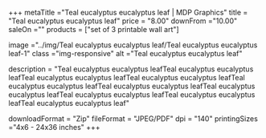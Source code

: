 +++
metaTitle ="Teal eucalyptus eucalyptus leaf | MDP Graphics"
title = "Teal eucalyptus eucalyptus leaf"
price = "8.00"
downFrom ="10.00"
saleOn =""
products = ["set of 3 printable wall art"]

image ="../img/Teal eucalyptus eucalyptus leaf/Teal eucalyptus eucalyptus leaf-1"
class ="img-responsive"
alt ="Teal eucalyptus eucalyptus leaf"

description = "Teal eucalyptus eucalyptus leafTeal eucalyptus eucalyptus leafTeal eucalyptus eucalyptus leafTeal eucalyptus eucalyptus leafTeal eucalyptus eucalyptus leafTeal eucalyptus eucalyptus leafTeal eucalyptus eucalyptus leafTeal eucalyptus eucalyptus leafTeal eucalyptus eucalyptus leafTeal eucalyptus eucalyptus leaf"

downloadFormat = "Zip"
fileFormat = "JPEG/PDF"
dpi = "140"
printingSizes ="4x6 - 24x36 inches"
+++